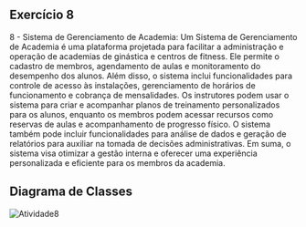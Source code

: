 ## Exercício 8
8 - Sistema de Gerenciamento de Academia:
Um Sistema de Gerenciamento de Academia é uma plataforma projetada para facilitar a
administração e operação de academias de ginástica e centros de fitness. Ele permite o cadastro de
membros, agendamento de aulas e monitoramento do desempenho dos alunos. Além disso, o sistema
inclui funcionalidades para controle de acesso às instalações, gerenciamento de horários de
funcionamento e cobrança de mensalidades. Os instrutores podem usar o sistema para criar e
acompanhar planos de treinamento personalizados para os alunos, enquanto os membros podem
acessar recursos como reservas de aulas e acompanhamento de progresso físico. O sistema também
pode incluir funcionalidades para análise de dados e geração de relatórios para auxiliar na tomada de
decisões administrativas. Em suma, o sistema visa otimizar a gestão interna e oferecer uma
experiência personalizada e eficiente para os membros da academia.

## Diagrama de Classes
![Atividade8](https://github.com/user-attachments/assets/eaf4bac5-b2e7-4807-b8c8-7f97d2dee2de)
